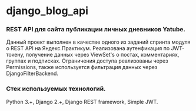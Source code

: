 django_blog_api
=============================

### REST API для сайта публикации личных дневников Yatube.

Данный проект выполнен в качестве одного из заданий спринта модуля о REST API на Яндекс.Практикум. Реализована аутенфикация по JWT-токену, получение данных через ViewSet's о постах, комментариях, группах и подписках. Ограничения доступа реализованы через Permissions, также используется фильтрация данных через DjangoFilterBackend. 

### Стек используемых технологий.

Python 3.+, Django 2.+, Django REST framework, Simple JWT. 
